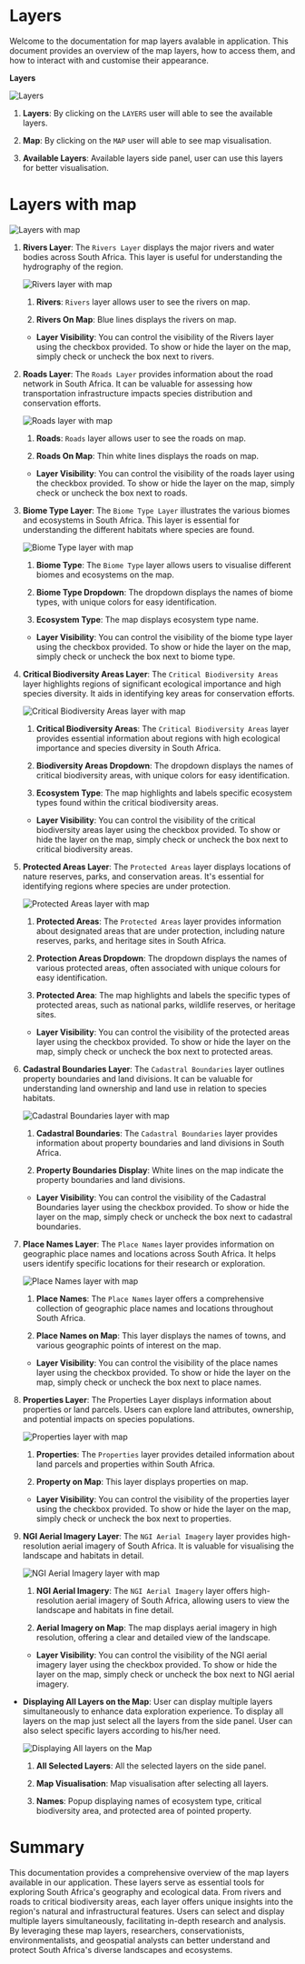 # Layers

Welcome to the documentation for map layers avalable in application. This document provides an overview of the map layers, how to access them, and how to interact with and customise their appearance.

**Layers**

![Layers](./img/layers-1.png)

1. **Layers**: By clicking on the `LAYERS` user will able to see the available layers.

2. **Map**: By clicking on the `MAP` user will able to see map visualisation.

3. **Available Layers**: Available layers side panel, user can use this layers for better visualisation.

# Layers with map

![Layers with map](./img/layers-2.png)

1. **Rivers Layer**: The `Rivers Layer` displays the major rivers and water bodies across South Africa. This layer is useful for understanding the hydrography of the region.

    ![Rivers layer with map](./img/layers-3.png)

    1. **Rivers**: `Rivers` layer allows user to see the rivers on map.

    2. **Rivers On Map**: Blue lines displays the rivers on map.

    * **Layer Visibility**: You can control the visibility of the Rivers layer using the checkbox provided. To show or hide the layer on the map, simply check or uncheck the box next to rivers.

2. **Roads Layer**: The `Roads Layer` provides information about the road network in South Africa. It can be valuable for assessing how transportation infrastructure impacts species distribution and conservation efforts.

    ![Roads layer with map](./img/layers-4.png)

    1. **Roads**: `Roads` layer allows user to see the roads on map.

    2. **Roads On Map**: Thin white lines displays the roads on map.

    * **Layer Visibility**: You can control the visibility of the roads layer using the checkbox provided. To show or hide the layer on the map, simply check or uncheck the box next to roads.

3. **Biome Type Layer**: The `Biome Type Layer` illustrates the various biomes and ecosystems in South Africa. This layer is essential for understanding the different habitats where species are found.

    ![Biome Type layer with map](./img/layers-5.png)

    1. **Biome Type**: The `Biome Type` layer allows users to visualise different biomes and ecosystems on the map.

    2. **Biome Type Dropdown**: The dropdown displays the names of biome types, with unique colors for easy identification.

    3. **Ecosystem Type**: The map displays ecosystem type name.

    * **Layer Visibility**: You can control the visibility of the biome type layer using the checkbox provided. To show or hide the layer on the map, simply check or uncheck the box next to biome type.

4. **Critical Biodiversity Areas Layer**: The `Critical Biodiversity Areas` layer highlights regions of significant ecological importance and high species diversity. It aids in identifying key areas for conservation efforts.

    ![Critical Biodiversity Areas layer with map](./img/layers-6.png)

    1. **Critical Biodiversity Areas**: The `Critical Biodiversity Areas` layer provides essential information about regions with high ecological importance and species diversity in South Africa.

    2. **Biodiversity Areas Dropdown**: The dropdown displays the names of critical biodiversity areas, with unique colors for easy identification.

    3. **Ecosystem Type**: The map highlights and labels specific ecosystem types found within the critical biodiversity areas.

    * **Layer Visibility**: You can control the visibility of the critical biodiversity areas layer using the checkbox provided. To show or hide the layer on the map, simply check or uncheck the box next to critical biodiversity areas.

5. **Protected Areas Layer**: The `Protected Areas` layer displays locations of nature reserves, parks, and conservation areas. It's essential for identifying regions where species are under protection.

    ![Protected Areas layer with map](./img/layers-7.png)

    1. **Protected Areas**: The `Protected Areas` layer provides information about designated areas that are under protection, including nature reserves, parks, and heritage sites in South Africa.

    2. **Protection Areas Dropdown**: The dropdown displays the names of various protected areas, often associated with unique colours for easy identification.

    3. **Protected Area**: The map highlights and labels the specific types of protected areas, such as national parks, wildlife reserves, or heritage sites.

    * **Layer Visibility**: You can control the visibility of the protected areas layer using the checkbox provided. To show or hide the layer on the map, simply check or uncheck the box next to protected areas.

6. **Cadastral Boundaries Layer**: The `Cadastral Boundaries` layer outlines property boundaries and land divisions. It can be valuable for understanding land ownership and land use in relation to species habitats.

    ![Cadastral Boundaries layer with map](./img/layers-8.png)

    1. **Cadastral Boundaries**: The `Cadastral Boundaries` layer provides information about property boundaries and land divisions in South Africa.

    2. **Property Boundaries Display**: White lines on the map indicate the property boundaries and land divisions.

    * **Layer Visibility**: You can control the visibility of the Cadastral Boundaries layer using the checkbox provided. To show or hide the layer on the map, simply check or uncheck the box next to cadastral boundaries.

7. **Place Names Layer**: The `Place Names` layer provides information on geographic place names and locations across South Africa. It helps users identify specific locations for their research or exploration.

    ![Place Names layer with map](./img/layers-9.png)

    1. **Place Names**: The `Place Names` layer offers a comprehensive collection of geographic place names and locations throughout South Africa.

    2. **Place Names on Map**: This layer displays the names of towns, and various geographic points of interest on the map.

    * **Layer Visibility**: You can control the visibility of the place names layer using the checkbox provided. To show or hide the layer on the map, simply check or uncheck the box next to place names.

8. **Properties Layer**: The Properties Layer displays information about properties or land parcels. Users can explore land attributes, ownership, and potential impacts on species populations.

    ![Properties layer with map](./img/layers-10.png)

    1. **Properties**: The `Properties` layer provides detailed information about land parcels and properties within South Africa.

    2. **Property on Map**: This layer displays properties on map.

    * **Layer Visibility**: You can control the visibility of the properties layer using the checkbox provided. To show or hide the layer on the map, simply check or uncheck the box next to properties.


9. **NGI Aerial Imagery Layer**: The `NGI Aerial Imagery` layer provides high-resolution aerial imagery of South Africa. It is valuable for visualising the landscape and habitats in detail.

    ![NGI Aerial Imagery layer with map](./img/layers-11.png)

    1. **NGI Aerial Imagery**: The `NGI Aerial Imagery` layer offers high-resolution aerial imagery of South Africa, allowing users to view the landscape and habitats in fine detail.

    2. **Aerial Imagery on Map**: The map displays aerial imagery in high resolution, offering a clear and detailed view of the landscape.

    * **Layer Visibility**: You can control the visibility of the NGI aerial imagery layer using the checkbox provided. To show or hide the layer on the map, simply check or uncheck the box next to NGI aerial imagery.

* **Displaying All Layers on the Map**: User can display multiple layers simultaneously to enhance data exploration experience. To display all layers on the map just select all the layers from the side panel. User can also select specific layers according to his/her need.

    ![Displaying All layers on the Map](./img/layers-12.png)

    1. **All Selected Layers**: All the selected layers on the side panel.

    2. **Map Visualisation**: Map visualisation after selecting all layers.

    3. **Names**: Popup displaying names of ecosystem type, critical biodiversity area, and protected area of pointed property.

# Summary
This documentation provides a comprehensive overview of the map layers available in our application. These layers serve as essential tools for exploring South Africa's geography and ecological data. From rivers and roads to critical biodiversity areas, each layer offers unique insights into the region's natural and infrastructural features. Users can select and display multiple layers simultaneously, facilitating in-depth research and analysis. By leveraging these map layers, researchers, conservationists, environmentalists, and geospatial analysts can better understand and protect South Africa's diverse landscapes and ecosystems.
